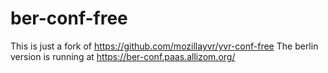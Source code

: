 ber-conf-free
=============

This is just a fork of https://github.com/mozillayvr/yvr-conf-free
The berlin version is running at https://ber-conf.paas.allizom.org/
